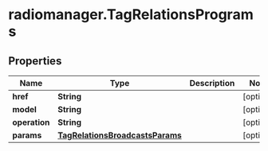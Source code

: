 # radiomanager.TagRelationsPrograms

## Properties
Name | Type | Description | Notes
------------ | ------------- | ------------- | -------------
**href** | **String** |  | [optional] 
**model** | **String** |  | [optional] 
**operation** | **String** |  | [optional] 
**params** | [**TagRelationsBroadcastsParams**](TagRelationsBroadcastsParams.md) |  | [optional] 


